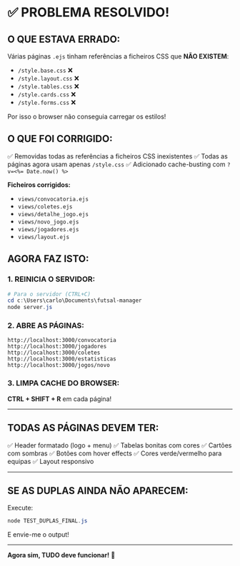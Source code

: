 # ✅ PROBLEMA RESOLVIDO!

## O QUE ESTAVA ERRADO:

Várias páginas `.ejs` tinham referências a ficheiros CSS que **NÃO EXISTEM**:
- `/style.base.css` ❌
- `/style.layout.css` ❌
- `/style.tables.css` ❌
- `/style.cards.css` ❌
- `/style.forms.css` ❌

Por isso o browser não conseguia carregar os estilos!

## O QUE FOI CORRIGIDO:

✅ Removidas todas as referências a ficheiros CSS inexistentes
✅ Todas as páginas agora usam apenas `/style.css`
✅ Adicionado cache-busting com `?v=<%= Date.now() %>`

**Ficheiros corrigidos:**
- `views/convocatoria.ejs`
- `views/coletes.ejs`
- `views/detalhe_jogo.ejs`
- `views/novo_jogo.ejs`
- `views/jogadores.ejs`
- `views/layout.ejs`

## AGORA FAZ ISTO:

### 1. REINICIA O SERVIDOR:
```powershell
# Para o servidor (CTRL+C)
cd c:\Users\carlo\Documents\futsal-manager
node server.js
```

### 2. ABRE AS PÁGINAS:
```
http://localhost:3000/convocatoria
http://localhost:3000/jogadores
http://localhost:3000/coletes
http://localhost:3000/estatisticas
http://localhost:3000/jogos/novo
```

### 3. LIMPA CACHE DO BROWSER:
**CTRL + SHIFT + R** em cada página!

---

## TODAS AS PÁGINAS DEVEM TER:
✅ Header formatado (logo + menu)
✅ Tabelas bonitas com cores
✅ Cartões com sombras
✅ Botões com hover effects
✅ Cores verde/vermelho para equipas
✅ Layout responsivo

---

## SE AS DUPLAS AINDA NÃO APARECEM:

Execute:
```powershell
node TEST_DUPLAS_FINAL.js
```

E envie-me o output!

---

**Agora sim, TUDO deve funcionar!** 🎉
